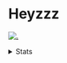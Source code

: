 # Heyzzz  

[![.](https://skillicons.dev/icons?i=js,ts,nextjs,nestjs,mongodb)](https://skillicons.dev)  

<details>
<summary>Stats</summary
<!--START_SECTION:waka-->

```txt
TypeScript    3 hrs 37 mins   ███████████████████▒░░░░░   77.11 %
CSS           1 hr 3 mins     █████▓░░░░░░░░░░░░░░░░░░░   22.57 %
Image (svg)   0 secs          ░░░░░░░░░░░░░░░░░░░░░░░░░   00.30 %
Git Config    0 secs          ░░░░░░░░░░░░░░░░░░░░░░░░░   00.02 %
```

<!--END_SECTION:waka-->
</details>
